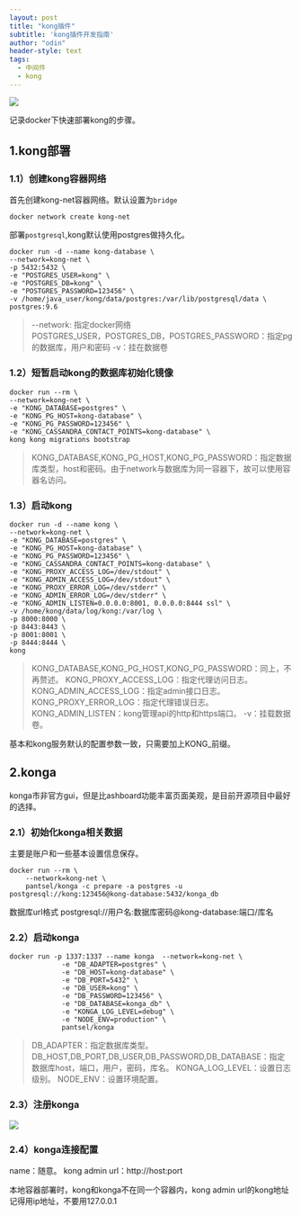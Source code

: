 ```yaml
---
layout: post
title: "kong插件"
subtitle: 'kong插件开发指南'
author: "odin"
header-style: text
tags:
  - 中间件
  - kong
---
```

![]({{site.baseurl}}/img/in-post/post-kong/logo-color.png)

记录docker下快速部署kong的步骤。

## 1.kong部署
### 1.1）创建kong容器网络
首先创建kong-net容器网络。默认设置为`bridge`
```shell
docker network create kong-net
```

部署`postgresql`,kong默认使用postgres做持久化。
```
docker run -d --name kong-database \
--network=kong-net \
-p 5432:5432 \
-e "POSTGRES_USER=kong" \
-e "POSTGRES_DB=kong" \
-e "POSTGRES_PASSWORD=123456" \
-v /home/java_user/kong/data/postgres:/var/lib/postgresql/data \
postgres:9.6
```

> --network: 指定docker网络  
> POSTGRES_USER，POSTGRES_DB，POSTGRES_PASSWORD：指定pg的数据库，用户和密码
> -v：挂在数据卷

### 1.2）短暂启动kong的数据库初始化镜像
```
docker run --rm \
--network=kong-net \
-e "KONG_DATABASE=postgres" \
-e "KONG_PG_HOST=kong-database" \
-e "KONG_PG_PASSWORD=123456" \
-e "KONG_CASSANDRA_CONTACT_POINTS=kong-database" \
kong kong migrations bootstrap
```

> KONG_DATABASE,KONG_PG_HOST,KONG_PG_PASSWORD：指定数据库类型，host和密码。由于network与数据库为同一容器下，故可以使用容器名访问。

### 1.3）启动kong
```
docker run -d --name kong \
--network=kong-net \
-e "KONG_DATABASE=postgres" \
-e "KONG_PG_HOST=kong-database" \
-e "KONG_PG_PASSWORD=123456" \
-e "KONG_CASSANDRA_CONTACT_POINTS=kong-database" \
-e "KONG_PROXY_ACCESS_LOG=/dev/stdout" \
-e "KONG_ADMIN_ACCESS_LOG=/dev/stdout" \
-e "KONG_PROXY_ERROR_LOG=/dev/stderr" \
-e "KONG_ADMIN_ERROR_LOG=/dev/stderr" \
-e "KONG_ADMIN_LISTEN=0.0.0.0:8001, 0.0.0.0:8444 ssl" \
-v /home/kong/data/log/kong:/var/log \
-p 8000:8000 \
-p 8443:8443 \
-p 8001:8001 \
-p 8444:8444 \
kong
```

> KONG_DATABASE,KONG_PG_HOST,KONG_PG_PASSWORD：同上，不再赘述。
> KONG_PROXY_ACCESS_LOG：指定代理访问日志。
> KONG_ADMIN_ACCESS_LOG：指定admin接口日志。
> KONG_PROXY_ERROR_LOG：指定代理错误日志。
> KONG_ADMIN_LISTEN：kong管理api的http和https端口。
> -v：挂载数据卷。

基本和kong服务默认的配置参数一致，只需要加上KONG_前缀。

## 2.konga
konga市非官方gui，但是比ashboard功能丰富页面美观，是目前开源项目中最好的选择。
### 2.1）初始化konga相关数据
主要是账户和一些基本设置信息保存。
```
docker run --rm \
    --network=kong-net \
    pantsel/konga -c prepare -a postgres -u postgresql://kong:123456@kong-database:5432/konga_db
```

数据库url格式 postgresql://用户名:数据库密码@kong-database:端口/库名

### 2.2）启动konga
```
docker run -p 1337:1337 --name konga  --network=kong-net \
             -e "DB_ADAPTER=postgres" \
             -e "DB_HOST=kong-database" \
             -e "DB_PORT=5432" \
             -e "DB_USER=kong" \
             -e "DB_PASSWORD=123456" \
             -e "DB_DATABASE=konga_db" \
             -e "KONGA_LOG_LEVEL=debug" \
             -e "NODE_ENV=production" \
             pantsel/konga
```

> DB_ADAPTER：指定数据库类型。
> DB_HOST,DB_PORT,DB_USER,DB_PASSWORD,DB_DATABASE：指定数据库host，端口，用户，密码，库名。
> KONGA_LOG_LEVEL：设置日志级别。
> NODE_ENV：设置环境配置。

### 2.3）注册konga
![]({{site.baseurl}}/img/in-post/post-kong/kong-regist.png)

### 2.4）konga连接配置
name：随意。
kong admin url：http://host:port

本地容器部署时，kong和konga不在同一个容器内，kong admin url的kong地址记得用ip地址，不要用127.0.0.1